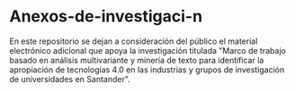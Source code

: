 # Anexos-de-investigaci-n
En este repositorio se dejan a consideración del público el material electrónico adicional que apoya la investigación titulada "Marco de trabajo basado en análisis multivariante y minería de texto para identificar la apropiación de tecnologías 4.0 en las industrias y grupos de investigación de universidades en Santander".
